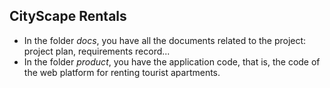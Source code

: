 ## CityScape Rentals

* In the folder *docs*, you have all the documents related to the project: project plan, requirements record...
* In the folder *product*, you have the application code, that is, the code of the web platform for renting tourist apartments.